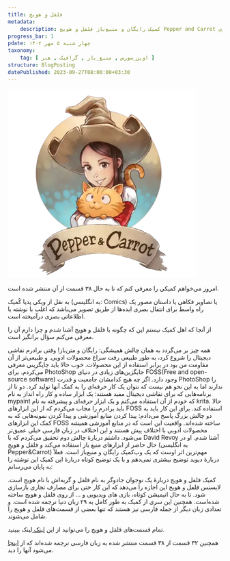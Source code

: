 ```yaml
---
title: فلفل و هویج
metadata:
    description: کمیک رایگان و منبع‌باز فلفل و هویچ Pepper and Carrot ساخته شده توسط دیوید ریووی David Revoy 
progress_bar: 1
pdate: چهار شنبه ۵ مهر ۱۴۰۲    
taxonomy:
    tag: [ اوپن_سورس , منبع_باز , گرافیک , هنر ]
structure: BlogPosting
datePublished: 2023-09-27T08:00:00+03:30
---
```

![لوگوی فلفل و هویچ](Pepper_and_Carrot.webp?classes=center&loading=lazy)

امروز می‌خواهم کمیکی را معرفی کنم که تا به حال ۳۸ قسمت از آن منتشر شده است. 

به نقل از ویکی پدیا کُمیک (به انگلیسی: Comics) یا تصاویر فکاهی یا داستان مصور یک راه واسط برای انتقال بصری ایده‌ها از طریق تصویر می‌باشد که اغلب با نوشته یا اطلاعاتی بصری درآمیخته است.

از آنجا که اهل کمیک نیستم این که چگونه با فلفل و هویج آشنا شدم و چرا دارم آن را معرفی می‌کنم سؤال برانگیز است.

همه چیز بر می‌گردد به همان چالش همیشگی: رایگان و متن‌باز! وقتی برادرم نقاشی دیجیتال را شروع کرد، به طور طبیعی رفت سراغ محصولات ادوبی. و طبیعی‌تر از آن مقاومت من بود در برابر استفاده از این محصولات. خوب حالا باید جایگزینی معرفی می‌کردم. برای PhotoShop  جایگزین‌های زیادی در دنیای FOSS(Free and open-source software) وجود دارد. اگر چه هیچ کدامشان جامعیت و قدرت PhotoShop را ندارند اما به این نحو هم نیست که نتوان یک کار حرفه‌ای را به کمک آنها تولید کرد. دو تا از برنامه‌هایی که برای نقاشی دیجیتال مفید هستند: یک ابزار ساده و کار راه انداز به نام mypaint که خودم از آن استفاده می‌کنم و یک ابزار حرفه‌ای‌ و پیشرفته به نام krita. حالا باید برادرم را مجاب می‌کردم که از این ابزارهای FOSS استفاده کند. برای این کار باید به دو چالش بزرگ پاسخ می‌دادم: پیدا کردن منابع آموزشی و پیدا کردن نمونه‌هایی که به کمک این ابزار‌های FOSS ساخته شده‌اند. واقعیت این است که در منابع آموزشی همیشه محصولات ادوبی با اختلاف پیش هستند و این اختلاف در زبان فارسی خیلی عمیق‌تر می‌شود. داشتم دربارهٔ چالش دوم تحقیق می‌کردم که با David Revoy آشنا شدم. او در حال حاضر از ابزارهای منبع باز استفاده می‌کند و فلفل و هویج (به انگلیسی Pepper&Carrot) مهم‌ترین اثر اوست که یک وب‌کمیک رایگان و منبع‌باز است. فعلاً دربارهٔ دیوید توضیح بیشتری نمی‌دهم و با یک توضیح کوتاه دربارهٔ این کمیک این نوشته را به پایان می‌رسانم:

کمیک فلفل و هویج دربارهٔ یک نوجوان جادوگر به نام فلفل و گربه‌اش با نام هویج است. لایسنس فلفل و هویج این اجازه را می‌دهد که این کار حتی برای مصارف تجاری بازسازی شود. تا به حال انیمیشن کوتاه، بازی های ویدیویی و … از روی فلفل و هویج ساخته شده‌است.
همچنین این سری از کمیک به طور کامل به ۲۹ زبان دنیا ترجمه شده است. و تعدادی زبان دیگر از جمله فارسی نیز هستند که تنها بعضی از قسمت‌های فلفل و هویج را شامل می‌شوند.

تمام قسمت‌های فلفل و هویج را می‌توانید از این 
[لینک ](https://www.peppercarrot.com/en/webcomics/index.html)
لینک 
ببینید.

همچنین ۳۲ قسمت از ۳۸ قسمت منتشر شده به زبان فارسی ترجمه شده‌اند که از 
[اینجا ](https://www.peppercarrot.com/fa/webcomics/index.html)
می‌شود آنها را دید.
